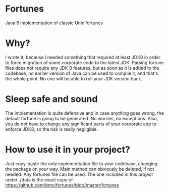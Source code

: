 # Fortunes
Java 8 implementation of classic Unix fortunes

# Why?

I wrote it, because I needed something that required at least JDK8 in order to force migration of some corporate code to the latest JDK.
Parsing fortune files does not require any JDK 8 features, but as soon as it is added to the codebase, no earlier version of Java can be used to compile it, and that's the whole point. No one will be able to roll your JDK version back.

# Sleep safe and sound

The implementation is quite defensive and in case anything goes wrong, the default fortune is going to be generated. No worries, no exceptions. Also, you do not have to change any significant parts of your corporate app to enforce JDK8, so the risk is really negligible.
 
 # How to use it in your project?
 
Just copy-paste the only implementation file to your codebase, changing the package on your way. Main method can obviously be deleted, if not needed. Any fortunes file can be used. The one included in this project under ./data is the exact copy of https://github.com/bmc/fortunes/blob/master/fortunes
 
